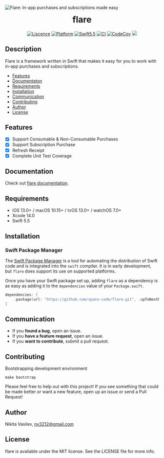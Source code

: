 ![Flare: In-app purchases and subscriptions made easy](https://raw.githubusercontent.com/space-code/flare/dev/Resources/flare.png)

<h1 align="center" style="margin-top: 0px;">flare</h1>

<p align="center">
<a href="https://github.com/space-code/flare/blob/main/LICENSE"><img alt="Liscence" src="https://img.shields.io/cocoapods/l/service-core.svg?style=flat"></a> 
<a href="https://developer.apple.com/"><img alt="Platform" src="https://img.shields.io/badge/platform-ios%20%7C%20osx%20%7C%20watchos%20%7C%20tvos-%23989898"/></a> 
<a href="https://developer.apple.com/swift"><img alt="Swift5.5" src="https://img.shields.io/badge/language-Swift5.5-orange.svg"/></a>
<a href="https://github.com/space-code/flare"><img alt="CI" src="https://github.com/space-code/flare/actions/workflows/ci.yml/badge.svg?branch=main"></a>
<a href="https://codecov.io/gh/space-code/flare"><img alt="CodeCov" src="https://codecov.io/gh/space-code/flare/graph/badge.svg?token=WUWUSKQZWY"></a>
<a href="https://github.com/apple/swift-package-manager" alt="Flare on Swift Package Manager" title="Flare on Swift Package Manager"><img src="https://img.shields.io/badge/Swift%20Package%20Manager-compatible-brightgreen.svg" /></a>
</p>

## Description
Flare is a framework written in Swift that makes it easy for you to work with in-app purchases and subscriptions.

- [Features](#features)
- [Documentaton](#documentation)
- [Requirements](#requirements)
- [Installation](#installation)
- [Communication](#communication)
- [Contributing](#contributing)
- [Author](#author)
- [License](#license)

## Features
- [x] Support Consumable & Non-Consumable Purchases
- [x] Support Subscription Purchase
- [x] Refresh Receipt
- [x] Complete Unit Test Coverage

## Documentation
Check out [flare documentation](https://github.com/space-code/flare/blob/main/Documentation/Usage.md).

## Requirements
- iOS 13.0+ / macOS 10.15+ / tvOS 13.0+ / watchOS 7.0+
- Xcode 14.0
- Swift 5.5

## Installation
### Swift Package Manager

The [Swift Package Manager](https://swift.org/package-manager/) is a tool for automating the distribution of Swift code and is integrated into the `swift` compiler. It is in early development, but `flare` does support its use on supported platforms.

Once you have your Swift package set up, adding `flare` as a dependency is as easy as adding it to the `dependencies` value of your `Package.swift`.

```swift
dependencies: [
    .package(url: "https://github.com/space-code/flare.git", .upToNextMajor(from: "2.0.0"))
]
```

## Communication
- If you **found a bug**, open an issue.
- If you **have a feature request**, open an issue.
- If you **want to contribute**, submit a pull request.

## Contributing
Bootstrapping development environment

```
make bootstrap
```

Please feel free to help out with this project! If you see something that could be made better or want a new feature, open up an issue or send a Pull Request!

## Author
Nikita Vasilev, nv3212@gmail.com

## License
flare is available under the MIT license. See the LICENSE file for more info.
